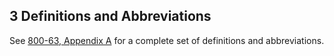 <a name="sec3"></a>

<div class="breaker"></div>

## 3 Definitions and Abbreviations

See [800-63, Appendix A](sp800-63-3.html#def-and-acr) for a complete set of definitions and abbreviations.